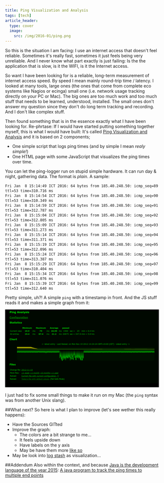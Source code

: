 ```yaml
---
title: Ping Visualization and Analysis
tags: [tech]
article_header:
  type: cover
  image:
    src: /img/2016-01/ping.png
---
```


So this is the situation I am facing: I use an internet access that doesn't feel reliable. Sometimes it's really fast, sometimes it just feels being very unreliable. And I never know what part exactly is just failing: Is the the application that is slow, is it the WIFI, is it the Internet access.

So want I have been looking for is a reliable, long-term measurement of internet access speed. By speed I mean mainly round-trip time / latency. I looked at many tools, large ones (the ones that come from complete eco systems like Nagios or ecinga) small one (i.e. network usage tracking directly on your PC or Mac). The big ones are too much work and too much stuff that needs to be learned, understood, installed. The small ones don't answer my question since they don't do long term tracking and recording. And I don't like complex stuff.

Then found something that is in the essence exactly what I have been looking for. Re-phrtase: If I would have started putting something together myself, this is what I would have built: It's called [Ping Visualization and Analysis](http://www.medienvilla.com/index.php?id=231) and it is based on 2 components;

* One simple script that logs ping times (and by simple I mean _realy simple!_)
* One HTML page with some JavaScript that visualizes the ping times over time.

You can let the ping-logger run on stupid simple hardware. It can run day & night, gathering data. The format is _plain_. A sample:

```no-highlight
Fri Jan  8 15:14:49 ICT 2016: 64 bytes from 185.40.248.50: icmp_seq=89 ttl=53 time=310.716 ms
Fri Jan  8 15:14:54 ICT 2016: 64 bytes from 185.40.248.50: icmp_seq=90 ttl=53 time=310.349 ms
Fri Jan  8 15:14:59 ICT 2016: 64 bytes from 185.40.248.50: icmp_seq=91 ttl=53 time=312.787 ms
Fri Jan  8 15:15:04 ICT 2016: 64 bytes from 185.40.248.50: icmp_seq=92 ttl=53 time=312.805 ms
Fri Jan  8 15:15:09 ICT 2016: 64 bytes from 185.40.248.50: icmp_seq=93 ttl=53 time=311.273 ms
Fri Jan  8 15:15:14 ICT 2016: 64 bytes from 185.40.248.50: icmp_seq=94 ttl=53 time=311.371 ms
Fri Jan  8 15:15:19 ICT 2016: 64 bytes from 185.40.248.50: icmp_seq=95 ttl=53 time=312.096 ms
Fri Jan  8 15:15:24 ICT 2016: 64 bytes from 185.40.248.50: icmp_seq=96 ttl=53 time=313.387 ms
Fri Jan  8 15:15:29 ICT 2016: 64 bytes from 185.40.248.50: icmp_seq=97 ttl=53 time=310.404 ms
Fri Jan  8 15:15:34 ICT 2016: 64 bytes from 185.40.248.50: icmp_seq=98 ttl=53 time=311.076 ms
Fri Jan  8 15:15:39 ICT 2016: 64 bytes from 185.40.248.50: icmp_seq=99 ttl=53 time=312.640 ms
```

Pretty simple, uh?! A simple `ping` with a timestamp in front. And the JS stuff reads it and makes a simple graph from it:

![graph](/img/2016-01/ping.png)

I just had to fix some small things to make it run on my Mac (the `ping` syntax was from another Unix slang). 

##What next?
So here is what I plan to improve (let's see wether this really happens):

* Have the Sources GITted
* Improve the graph:
    * The colors are a bit strange to me...
    * It feels upside down
    * Have labels on the y axis
    * May be have them more [like so](http://pinglogger.co.uk/index.php/screenshots/)
* May be look into [log stash](https://www.elastic.co/products/logstash) as visualization...

##Addendum
Also within the context, and because [Java is the development language of the year 2015](http://www.tiobe.com/index.php/content/paperinfo/tpci/index.html): [A java program to track the ping times to multiple end points](http://pastebin.com/1qnCXDw7)





